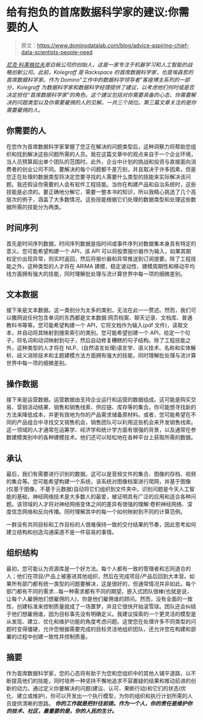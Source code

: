 # 给有抱负的首席数据科学家的建议:你需要的人

> 原文：<https://www.dominodatalab.com/blog/advice-aspiring-chief-data-scientists-people-need>

*[尼克·科莱格拉夫](https://www.linkedin.com/in/nickkolegraff/)是白板公司的创始人，这是一家专注于机器学习和人工智能的战略创新公司。此前，Kolegraff 是 Rackspace 的首席数据科学家，也是埃森哲的首席数据科学家。作为 Domino“工作中的数据科学领导者”客座博主系列的一部分，Kolegraff 为数据科学家和数据科学经理提供了建议，以考虑他们何时或是否决定担任“首席数据科学家”的角色。这个建议包括对你需要具备的心态、你需要解决的问题类型以及你需要雇佣的人的见解。一共三个岗位。第三篇文章关注的是你需要雇佣的人。*

## 你需要的人

在您作为首席数据科学家掌握了您正在解决的问题类型后，这种洞察力将帮助您组织和找到解决这些问题所需的人员。我在这篇文章中的观点来自于一个企业环境，当人员预算超出单个团队的范围时。此外，企业中计划的挑战和投资与直接面向消费者的创业公司不同。要解决的每个问题都千差万别，并且取决于许多因素，但是您正在处理的数据类型将决定您要寻找的人需要什么类型的技能来实际解决该问题。我还假设你需要的人会有软件工程技能。当你在构建产品和自治系统时，这些技能是必须的。要正确地分解它，需要一整本书的知识，所以我精心挑选了几个高层次的例子，涵盖了大多数情况。这些技能根据它们处理的数据类型和处理这些数据所需的技能分为两类。

## 时间序列

首先是时间序列数据。时间序列数据是指时间或事件序列对数据集本身具有特定的意义。您可能希望构建一个 API，该 API 可以将股票报价器作为输入，如果其期权定价出现异常，则实时返回，然后将报价器和异常推送到订阅提要。除了工程技能之外，这种类型的人才将在 ARIMA 建模、稳定波动性、建模周期性和移动平均线方面拥有强大的技能，同时理解批处理与流计算世界中每一项的细微差别。

## 文本数据

接下来是文本数据。这一类别分为太多的类别，无法在此一一赘述。然而，我们可以撒网说任何包含单词的东西都是文本数据:网页档案、聊天记录、文档库、普通教科书等等。您可能希望构建一个 API，它将文档作为输入(pdf 文件)，读取文本，并自动将其映射到搜索索引的类别。您可能希望创建一个 API，给定一个句子，将名词和动词映射到句子，然后自动修复糟糕的句子结构。除了工程技能之外，这种类型的人才将在 NLP、(自然语言处理)语言学、语义技术、名称和实体解析、歧义消除技术和主题建模方法方面拥有强大的技能，同时理解批处理与流计算世界中每一项的细微差别。

## 操作数据

接下来是运营数据。运营数据由支持企业运行和运营的数据组成。这可能是购买交易、营销活动结果、销售和销售线索、供应链、库存等的集合。你可能想寻找新的方法来降低成本，并更有效地为你的产品需求储备原材料。或者，您可能希望在不同的产品组合中寻找交叉销售机会，销售团队可以利用这些机会来开发销售线索。这一领域的人才通常在运筹学、经济学和统计学方面有很强的背景，以及通常在参数建模类别中的各种建模技术。他们还可以轻松地在各种平台上获取所需的数据。

## 承认

最后，我们有需要进行识别的数据。这可以是音频文件的集合、图像的存档、视频的集合等。您可能希望构建一个系统，该系统对图像档案进行爬网，并基于图像(仅基于图像，不基于元数据)自动将它们组织到文件夹中。识别问题是今天人工智能的基础，神经网络技术是大多数人的最爱，被证明具有广泛的应用和适合各种问题。该领域的人才将对神经网络变体之间的差异有很强的理解:卷积神经网络、深度信念网络和反向传播。同时理解其中的每一个如何映射到不同的计算范例。

一群没有共同目标和工作目标的人很难保持一致的交付结果的节奏，因此思考如何建立结构和创造沟通渠道不是一件容易的事情。

## 组织结构

最初，您可能认为资源库是一个好方法。每个人都有一致的管理者和志同道合的人；他们在项目/产品上被塞进其他组织，然后在完成项目/产品后回到大本营。如果所有部门都有统一类型的问题要解决，这是很好的，但通常情况并非如此。每个部门都有不同的需求...每一种需求都有不同的期望。嵌入式团队很棒(也就是说，让每个人雇佣他们想雇佣的人)，你是他们雇佣谁的顾问。然而，没有全面的一致性，创建标准来控制质量就成了一场噩梦，并且它很快开始滚雪球。团队还会纠结于他们想雇佣谁，因为目标事先没有明确定义。我建议探索的一个更灵活的模型是从发现、建立、优化和维护功能的角度考虑问题。这使您在处理许多不同类型的问题时变得僵硬，允许您根据需要完成的目标灵活地组织团队，还允许您在构建和部署的过程中创建一致性并控制质量。

## 摘要

作为首席数据科学家，您的心态将有助于为您和您组织中的其他人铺平道路，以不断提高他们的技能，同时培养一种坚持不懈地追求不容置疑的结果和推动前进的创新的动力。通过定义你要解决的问题(建议、认可、果断行动)和它们的状态(优化、建立或维护)，你可以开发出一个执行模型，为你的组织和执行计划所需的人员提供清晰的思路。 ***你的工作就是把针往前拨。作为一个人，你的责任是维护你的技术、社区，最重要的是，你的人民的生计。***